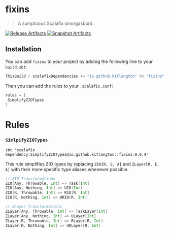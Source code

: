 # fixins

> A sumptuous Scalafix smorgasbord.

[![Release Artifacts][Badge-SonatypeReleases]][Link-SonatypeReleases]
[![Snapshot Artifacts][Badge-SonatypeSnapshots]][Link-SonatypeSnapshots]

[Badge-SonatypeReleases]: https://img.shields.io/nexus/r/https/oss.sonatype.org/io.github.kitlangton/fixins_2.13.svg "Sonatype Releases"
[Badge-SonatypeSnapshots]: https://img.shields.io/nexus/s/https/oss.sonatype.org/io.github.kitlangton/fixins_2.13.svg "Sonatype Snapshots"
[Link-SonatypeSnapshots]: https://oss.sonatype.org/content/repositories/snapshots/io/github/kitlangton/fixins_2.13/ "Sonatype Snapshots"
[Link-SonatypeReleases]: https://oss.sonatype.org/content/repositories/releases/io/github/kitlangton/fixins_2.13/ "Sonatype Releases"


## Installation

You can add `fixins` to your project by adding the following line to your `build.sbt`:

```scala
ThisBuild / scalafixDependencies += "io.github.kitlangton" %% "fixins" % "0.0.4"
```

Then you can add the rules to your `.scalafix.conf`:

```scala
rules = [
 SimplifyZIOTypes
]
```

# Rules

### `SimlpifyZIOTypes`

```shell
sbt 'scalafix dependency:SimplifyZIOTypes@io.github.kitlangton::fixins:0.0.4'
```

This rule simplifies ZIO types by replacing `ZIO[R, E, A]` and `ZLayer[R, E, A]` with their more specific type aliases
whenever possible.

```scala
// ZIO Transformations
ZIO[Any, Throwable, Int] => Task[Int]
ZIO[Any, Nothing, Int] => UIO[Int]
ZIO[R, Throwable, Int] => RIO[R, Int]
ZIO[R, Nothing, Int] => URIO[R, Int]

// ZLayer Transformations
ZLayer[Any, Throwable, Int] => TaskLayer[Int]
ZLayer[Any, Nothing, Int] => ULayer[Int]
ZLayer[R, Throwable, Int] => RLayer[R, Int]
ZLayer[R, Nothing, Int] => URLayer[R, Int]
```


